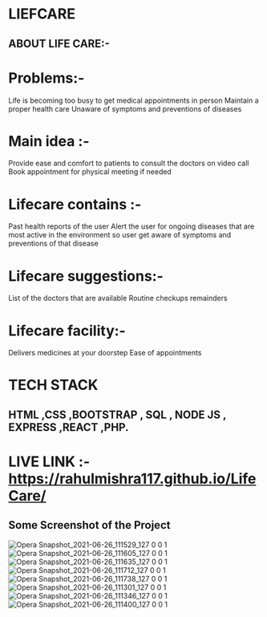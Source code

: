 # LIEFCARE 
## ABOUT LIFE CARE:-

# Problems:- 

Life is becoming too busy to get medical appointments in person
Maintain a proper health care
Unaware of symptoms and preventions of diseases

# Main idea :-

Provide ease and comfort to patients to consult the doctors on video call
Book appointment for physical meeting if needed

# Lifecare contains :-

Past health reports of the user 
Alert the user for ongoing diseases that are most active in the environment so user get aware of symptoms and preventions of that disease 

# Lifecare suggestions:-

List of the doctors that are available 
Routine checkups remainders

# Lifecare facility:-

Delivers medicines at your doorstep
Ease of appointments


# TECH  STACK 
## HTML ,CSS ,BOOTSTRAP , SQL , NODE JS , EXPRESS ,REACT ,PHP.

# LIVE LINK :- https://rahulmishra117.github.io/LifeCare/

## Some Screenshot of the Project 
![Opera Snapshot_2021-06-26_111529_127 0 0 1](https://user-images.githubusercontent.com/46702841/123503352-89200d80-d5dd-11eb-8820-3809144fd72a.png)
![Opera Snapshot_2021-06-26_111605_127 0 0 1](https://user-images.githubusercontent.com/46702841/123503354-8b826780-d5dd-11eb-98e0-a9bc91ca7e89.png)
![Opera Snapshot_2021-06-26_111635_127 0 0 1](https://user-images.githubusercontent.com/46702841/123503357-8d4c2b00-d5dd-11eb-939f-5aef9103b82f.png)
![Opera Snapshot_2021-06-26_111712_127 0 0 1](https://user-images.githubusercontent.com/46702841/123503358-8de4c180-d5dd-11eb-857e-d6c0fdaed87c.png)
![Opera Snapshot_2021-06-26_111738_127 0 0 1](https://user-images.githubusercontent.com/46702841/123503364-92a97580-d5dd-11eb-94d4-7addc89d28b4.png)
![Opera Snapshot_2021-06-26_111301_127 0 0 1](https://user-images.githubusercontent.com/46702841/123503373-989f5680-d5dd-11eb-9cbc-c60586bb817e.png)
![Opera Snapshot_2021-06-26_111346_127 0 0 1](https://user-images.githubusercontent.com/46702841/123503379-9dfca100-d5dd-11eb-8179-b3abf0a51a56.png)
![Opera Snapshot_2021-06-26_111400_127 0 0 1](https://user-images.githubusercontent.com/46702841/123503380-9e953780-d5dd-11eb-9181-c50da0b6cd50.png)







